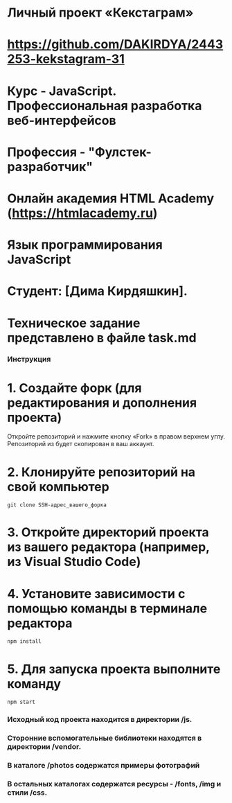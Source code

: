 # Личный проект «Кекстаграм»
# https://github.com/DAKIRDYA/2443253-kekstagram-31
# Курс - JavaScript. Профессиональная разработка веб-интерфейсов
# Профессия - "Фулстек-разработчик"
# Онлайн академия HTML Academy (https://htmlacademy.ru)
# Язык программирования JavaScript

# Студент: [Дима Кирдяшкин].

# Техническое задание представлено в файле task.md



### Инструкция


# 1. Создайте форк (для редактирования и дополнения проекта)

Откройте репозиторий и нажмите кнопку «Fork» в правом верхнем углу. Репозиторий из будет скопирован в ваш аккаунт.

# 2. Клонируйте репозиторий на свой компьютер

```
git clone SSH-адрес_вашего_форка
```

# 3. Откройте директорий проекта из вашего редактора (например, из Visual Studio Code)

# 4. Установите зависимости с помощью команды в терминале редактора

```
npm install
```

# 5. Для запуска проекта выполните команду

```
npm start
```


### Исходный код проекта находится в директории /js.
### Сторонние вспомогательные библиотеки находятся в директории /vendor.
### В каталоге /photos содержатся примеры фотографий
### В остальных каталогах содержатся ресурсы - /fonts, /img  и стили /css.
